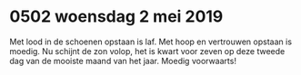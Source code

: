 # 0502 woensdag 2 mei 2019
Met lood in de schoenen opstaan is laf. Met hoop en vertrouwen opstaan is moedig. Nu schijnt de zon volop, het is kwart voor zeven op deze tweede dag van de mooiste maand van het jaar. Moedig voorwaarts!